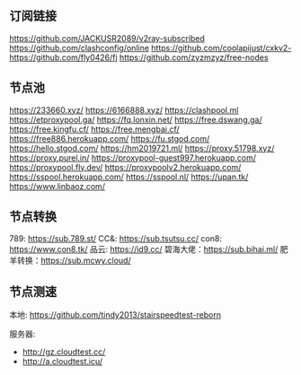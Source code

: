 ## 订阅链接

https://github.com/JACKUSR2089/v2ray-subscribed
https://github.com/clashconfig/online
https://github.com/coolapijust/cxkv2-
https://github.com/fly0426/fj
https://github.com/zyzmzyz/free-nodes

## 节点池

https://233660.xyz/
https://6166888.xyz/
https://clashpool.ml
https://etproxypool.ga/
https://fq.lonxin.net/
https://free.dswang.ga/
https://free.kingfu.cf/
https://free.mengbai.cf/
https://free886.herokuapp.com/
https://fu.stgod.com/
https://hello.stgod.com/
https://hm2019721.ml/
https://proxy.51798.xyz/
https://proxy.purel.in/
https://proxypool-guest997.herokuapp.com/
https://proxypool.fly.dev/
https://proxypoolv2.herokuapp.com/
https://sspool.herokuapp.com/
https://sspool.nl/
https://upan.tk/
https://www.linbaoz.com/

## 节点转换

789:      https://sub.789.st/
CC&:     https://sub.tsutsu.cc/
con8:    https://www.con8.tk/
品云:     https://id9.cc/
碧海大佬：https://sub.bihai.ml/
肥羊转换：https://sub.mcwy.cloud/

## 节点测速

本地: https://github.com/tindy2013/stairspeedtest-reborn

服务器:
- http://gz.cloudtest.cc/
- http://a.cloudtest.icu/
